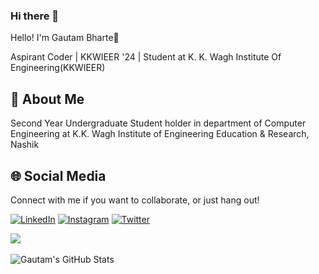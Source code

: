### Hi there 👋


Hello! I'm Gautam Bharte👋

Aspirant Coder | KKWIEER '24 | Student at K. K. Wagh Institute Of Engineering(KKWIEER)


## 🚀 About Me
Second Year Undergraduate Student holder in department of
Computer Engineering at K.K. Wagh Institute of Engineering
Education & Research, Nashik


## 🌐 Social Media
Connect with me if you want to collaborate, or just hang out!

[![LinkedIn](https://img.shields.io/badge/linkedin-%230077B5.svg?style=for-the-badge&logo=linkedin&logoColor=white)](https://www.linkedin.com/in/gautam-bharte-1a3649200/)
[![Instagram](https://img.shields.io/badge/Instagram-E4405F?style=for-the-badge&logo=instagram&logoColor=white)](https://www.instagram.com/gautam_bharte_07/)
[![Twitter](https://img.shields.io/badge/Twitter-1DA1F2?style=for-the-badge&logo=twitter&logoColor=white)](https://twitter.com/BharteGautam)


<img align="center" src="https://github-readme-stats.vercel.app/api/top-langs/?username=GautamBharte&hide=css,tex&title_color=FF5733&text_color=c9cacc&icon_color=2bbc8a&bg_color=1d1f21&langs_count=5" />
<br>
<br>
<img align="center" src="https://github-readme-stats.vercel.app/api?username=GautamBhart&show_icons=true&line_height=27&count_private=true&title_color=ffffff&text_color=c9cacc&icon_color=2bbc8a&bg_color=1d1f21" alt="Gautam's GitHub Stats" />


